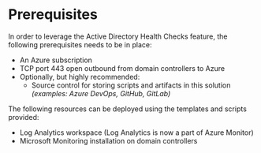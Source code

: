 ﻿# Prerequisites

In order to leverage the Active Directory Health Checks feature, the following prerequisites needs to be in place:

- An Azure subscription
- TCP port 443 open outbound from domain controllers to Azure
- Optionally, but highly recommended:
  - Source control for storing scripts and artifacts in this solution  *(examples: Azure DevOps, GitHub, GitLab)*

The following resources can be deployed using the templates and scripts provided:

- Log Analytics workspace (Log Analytics is now a part of Azure Monitor)
- Microsoft Monitoring installation on domain controllers